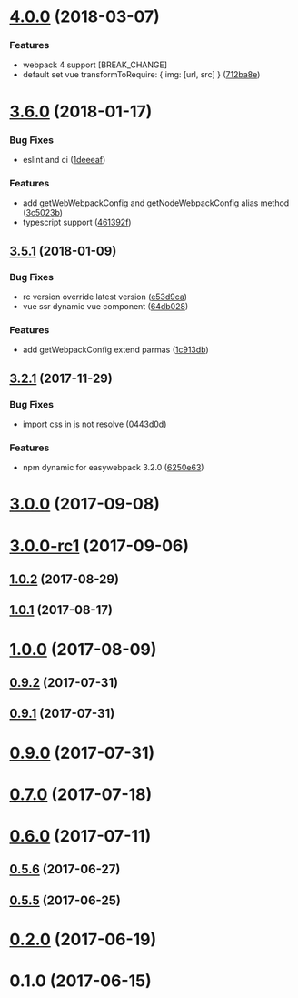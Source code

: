 <a name="4.0.0"></a>
# [4.0.0](https://github.com/hubcarl/easywebpack-vue/compare/3.6.0...4.0.0) (2018-03-07)


### Features

* webpack 4 support [BREAK_CHANGE]
* default set vue transformToRequire: { img: [url, src] } ([712ba8e](https://github.com/hubcarl/easywebpack-vue/commit/712ba8e))



<a name="3.6.0"></a>
# [3.6.0](https://github.com/hubcarl/easywebpack-vue/compare/3.5.1...3.6.0) (2018-01-17)


### Bug Fixes

* eslint and ci ([1deeeaf](https://github.com/hubcarl/easywebpack-vue/commit/1deeeaf))


### Features

* add getWebWebpackConfig and getNodeWebpackConfig alias method ([3c5023b](https://github.com/hubcarl/easywebpack-vue/commit/3c5023b))
* typescript support ([461392f](https://github.com/hubcarl/easywebpack-vue/commit/461392f))



<a name="3.5.1"></a>
## [3.5.1](https://github.com/hubcarl/easywebpack-vue/compare/3.2.1...3.5.1) (2018-01-09)


### Bug Fixes

* rc version override latest version ([e53d9ca](https://github.com/hubcarl/easywebpack-vue/commit/e53d9ca))
* vue ssr dynamic vue component ([64db028](https://github.com/hubcarl/easywebpack-vue/commit/64db028))


### Features

* add getWebpackConfig extend parmas ([1c913db](https://github.com/hubcarl/easywebpack-vue/commit/1c913db))



<a name="3.2.1"></a>
## [3.2.1](https://github.com/hubcarl/easywebpack-vue/compare/3.2.0...3.2.1) (2017-11-29)


### Bug Fixes

* import css in js not resolve ([0443d0d](https://github.com/hubcarl/easywebpack-vue/commit/0443d0d))


### Features

* npm dynamic for easywebpack 3.2.0 ([6250e63](https://github.com/hubcarl/easywebpack-vue/commit/6250e63))



<a name="3.0.0"></a>
# [3.0.0](https://github.com/hubcarl/easywebpack-vue/compare/3.0.0-rc1...3.0.0) (2017-09-08)



<a name="3.0.0-rc1"></a>
# [3.0.0-rc1](https://github.com/hubcarl/easywebpack-vue/compare/1.0.2...3.0.0-rc1) (2017-09-06)



<a name="1.0.2"></a>
## [1.0.2](https://github.com/hubcarl/easywebpack-vue/compare/1.0.1...1.0.2) (2017-08-29)



<a name="1.0.1"></a>
## [1.0.1](https://github.com/hubcarl/easywebpack-vue/compare/1.0.0...1.0.1) (2017-08-17)



<a name="1.0.0"></a>
# [1.0.0](https://github.com/hubcarl/easywebpack-vue/compare/0.9.2...1.0.0) (2017-08-09)



<a name="0.9.2"></a>
## [0.9.2](https://github.com/hubcarl/easywebpack-vue/compare/0.9.1...0.9.2) (2017-07-31)



<a name="0.9.1"></a>
## [0.9.1](https://github.com/hubcarl/easywebpack-vue/compare/0.9.0...0.9.1) (2017-07-31)



<a name="0.9.0"></a>
# [0.9.0](https://github.com/hubcarl/easywebpack-vue/compare/0.7.0...0.9.0) (2017-07-31)



<a name="0.7.0"></a>
# [0.7.0](https://github.com/hubcarl/easywebpack-vue/compare/0.6.0...0.7.0) (2017-07-18)



<a name="0.6.0"></a>
# [0.6.0](https://github.com/hubcarl/easywebpack-vue/compare/0.5.6...0.6.0) (2017-07-11)



<a name="0.5.6"></a>
## [0.5.6](https://github.com/hubcarl/easywebpack-vue/compare/0.5.5...0.5.6) (2017-06-27)



<a name="0.5.5"></a>
## [0.5.5](https://github.com/hubcarl/easywebpack-vue/compare/0.2.0...0.5.5) (2017-06-25)



<a name="0.2.0"></a>
# [0.2.0](https://github.com/hubcarl/easywebpack-vue/compare/0.1.0...0.2.0) (2017-06-19)



<a name="0.1.0"></a>
# 0.1.0 (2017-06-15)



